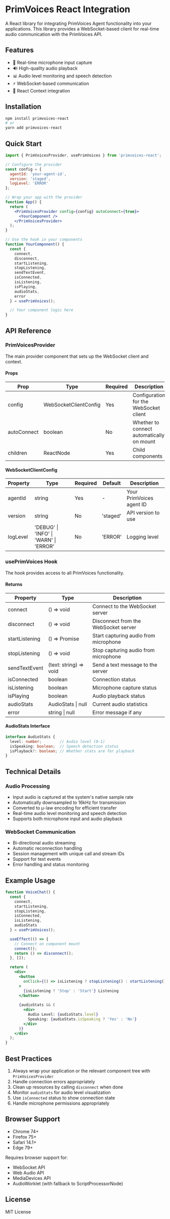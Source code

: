# PrimVoices React Integration

A React library for integrating PrimVoices Agent functionality into your applications. This library provides a WebSocket-based client for real-time audio communication with the PrimVoices API.

## Features

- 🎤 Real-time microphone input capture
- 🔊 High-quality audio playback
- 📊 Audio level monitoring and speech detection
- ⚡ WebSocket-based communication
- 🎯 React Context integration

## Installation

```bash
npm install primvoices-react
# or
yarn add primvoices-react
```

## Quick Start

```jsx
import { PrimVoicesProvider, usePrimVoices } from 'primvoices-react';

// Configure the provider
const config = {
  agentId: 'your-agent-id',
  version: 'staged',
  logLevel: 'ERROR'
};

// Wrap your app with the provider
function App() {
  return (
    <PrimVoicesProvider config={config} autoConnect={true}>
      <YourComponent />
    </PrimVoicesProvider>
  );
}

// Use the hook in your components
function YourComponent() {
  const {
    connect,
    disconnect,
    startListening,
    stopListening,
    sendTextEvent,
    isConnected,
    isListening,
    isPlaying,
    audioStats,
    error
  } = usePrimVoices();

  // Your component logic here
}
```

## API Reference

### PrimVoicesProvider

The main provider component that sets up the WebSocket client and context.

#### Props

| Prop | Type | Required | Description |
|------|------|----------|-------------|
| config | WebSocketClientConfig | Yes | Configuration for the WebSocket client |
| autoConnect | boolean | No | Whether to connect automatically on mount |
| children | ReactNode | Yes | Child components |

#### WebSocketClientConfig

| Property | Type | Required | Default | Description |
|----------|------|----------|---------|-------------|
| agentId | string | Yes | - | Your PrimVoices agent ID |
| version | string | No | 'staged' | API version to use |
| logLevel | 'DEBUG' \| 'INFO' \| 'WARN' \| 'ERROR' | No | 'ERROR' | Logging level |

### usePrimVoices Hook

The hook provides access to all PrimVoices functionality.

#### Returns

| Property | Type | Description |
|----------|------|-------------|
| connect | () => void | Connect to the WebSocket server |
| disconnect | () => void | Disconnect from the WebSocket server |
| startListening | () => Promise<void> | Start capturing audio from microphone |
| stopListening | () => void | Stop capturing audio from microphone |
| sendTextEvent | (text: string) => void | Send a text message to the server |
| isConnected | boolean | Connection status |
| isListening | boolean | Microphone capture status |
| isPlaying | boolean | Audio playback status |
| audioStats | AudioStats \| null | Current audio statistics |
| error | string \| null | Error message if any |

#### AudioStats Interface

```typescript
interface AudioStats {
  level: number;        // Audio level (0-1)
  isSpeaking: boolean;  // Speech detection status
  isPlayback?: boolean; // Whether stats are for playback
}
```

## Technical Details

### Audio Processing

- Input audio is captured at the system's native sample rate
- Automatically downsampled to 16kHz for transmission
- Converted to μ-law encoding for efficient transfer
- Real-time audio level monitoring and speech detection
- Supports both microphone input and audio playback

### WebSocket Communication

- Bi-directional audio streaming
- Automatic reconnection handling
- Session management with unique call and stream IDs
- Support for text events
- Error handling and status monitoring

## Example Usage

```jsx
function VoiceChat() {
  const {
    connect,
    startListening,
    stopListening,
    isConnected,
    isListening,
    audioStats
  } = usePrimVoices();

  useEffect(() => {
    // Connect on component mount
    connect();
    return () => disconnect();
  }, []);

  return (
    <div>
      <button
        onClick={() => isListening ? stopListening() : startListening()}
      >
        {isListening ? 'Stop' : 'Start'} Listening
      </button>
      
      {audioStats && (
        <div>
          Audio Level: {audioStats.level}
          Speaking: {audioStats.isSpeaking ? 'Yes' : 'No'}
        </div>
      )}
    </div>
  );
}
```

## Best Practices

1. Always wrap your application or the relevant component tree with `PrimVoicesProvider`
2. Handle connection errors appropriately
3. Clean up resources by calling `disconnect` when done
4. Monitor `audioStats` for audio level visualization
5. Use `isConnected` status to show connection state
6. Handle microphone permissions appropriately

## Browser Support

- Chrome 74+
- Firefox 75+
- Safari 14.1+
- Edge 79+

Requires browser support for:
- WebSocket API
- Web Audio API
- MediaDevices API
- AudioWorklet (with fallback to ScriptProcessorNode)

## License

MIT License
